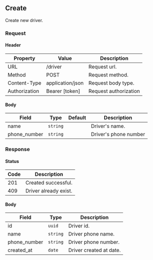 ## Create

Create new driver.

### Request

#### Header

| Property      | Value            | Description           |
| ------------- | ---------------- | --------------------- |
| URL           | /driver          | Request url.          |
| Method        | POST             | Request method.       |
| Content-Type  | application/json | Request body type.    |
| Authorization | Bearer [token]   | Request authorization |

#### Body

| Field        | Type     | Default | Description           |
| ------------ | -------- | ------- | --------------------- |
| name         | `string` |         | Driver's name.        |
| phone_number | `string` |         | Driver's phone number |

### Response

#### Status

| Code | Description           |
| ---- | --------------------- |
| 201  | Created successful.   |
| 409  | Driver already exist. |

#### Body

| Field        | Type     | Description             |
| ------------ | -------- | ----------------------- |
| id           | `uuid`   | Driver id.              |
| name         | `string` | Driver phone name.      |
| phone_number | `string` | Driver phone number.    |
| created_at   | `date`   | Driver created at date. |
